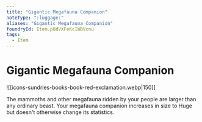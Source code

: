 ```yaml
---
title: "Gigantic Megafauna Companion"
noteType: ":luggage:"
aliases: "Gigantic Megafauna Companion"
foundryId: Item.p8dVXFeKcIWBVcnu
tags:
  - Item
---
```


# Gigantic Megafauna Companion
![[icons-sundries-books-book-red-exclamation.webp|150]]

The mammoths and other megafauna ridden by your people are larger than any ordinary beast. Your megafauna companion increases in size to Huge but doesn't otherwise change its statistics.
